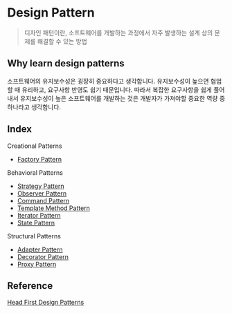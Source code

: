 # Design Pattern

> 디자인 패턴이란, 소프트웨어를 개발하는 과정에서 자주 발생하는 설계 상의 문제를 해결할 수 있는 방법

## Why learn design patterns

소프트웨어의 유지보수성은 굉장히 중요하다고 생각합니다. 유지보수성이 높으면 협업할 때 유리하고, 요구사항 반영도 쉽기 때문입니다. 따라서 복잡한 요구사항을 쉽게 풀어내서 유지보수성이 높은 소프트웨어를 개발하는 것은 개발자가 가져야할 중요한 역량 중 하나라고 생각합니다.

## Index

Creational Patterns
- [Factory Pattern](./factory-pattern.md)

Behavioral Patterns
- [Strategy Pattern](./strategy-pattern.md)
- [Observer Pattern](./observer-pattern.md)
- [Command Pattern](./command-pattern.md)
- [Template Method Pattern](./template%20method-pattern.md)
- [Iterator Pattern](./iterator-pattern.md)
- [State Pattern](./state-pattern.md)

Structural Patterns
- [Adapter Pattern](./adapter-pattern.md)
- [Decorator Pattern](./decorator-pattern.md)
- [Proxy Pattern](./proxy-pattern.md)

## Reference

[Head First Design Patterns](https://www.aladin.co.kr/shop/wproduct.aspx?ItemId=582754)